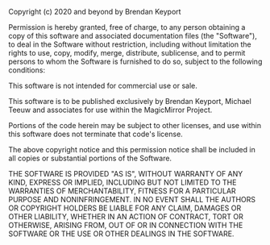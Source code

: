 Copyright (c) 2020 and beyond by Brendan Keyport

Permission is hereby granted, free of charge, to any person obtaining a copy of this software and associated documentation files
(the "Software"), to deal in the Software without restriction, including without limitation the rights to use, copy, modify, merge, distribute,
sublicense, and to permit persons to whom the Software is furnished to do so, subject to the following conditions:

This software is not intended for commercial use or sale. 

This software is to be published exclusively by Brendan Keyport, Michael Teeuw and associates for use within the MagicMirror Project. 

Portions of the code herein may be subject to other licenses, and use within this software does not terminate that code's license. 

The above copyright notice and this permission notice shall be included in all copies or substantial portions of the Software.

THE SOFTWARE IS PROVIDED "AS IS", WITHOUT WARRANTY OF ANY KIND, EXPRESS OR IMPLIED, INCLUDING BUT NOT LIMITED TO THE WARRANTIES OF MERCHANTABILITY,
FITNESS FOR A PARTICULAR PURPOSE AND NONINFRINGEMENT. IN NO EVENT SHALL THE AUTHORS OR COPYRIGHT HOLDERS BE LIABLE FOR ANY CLAIM, DAMAGES OR OTHER
LIABILITY, WHETHER IN AN ACTION OF CONTRACT, TORT OR OTHERWISE, ARISING FROM, OUT OF OR IN CONNECTION WITH THE SOFTWARE OR THE USE OR OTHER DEALINGS
IN THE SOFTWARE. 
